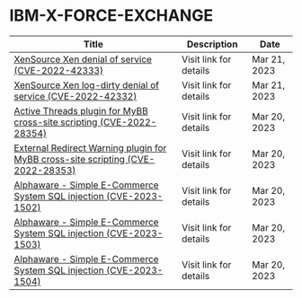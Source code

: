 

# IBM-X-FORCE-EXCHANGE

 |Title|Description|Date|
 |---|---|---|
 |[XenSource Xen denial of service (CVE-2022-42333)](https://exchange.xforce.ibmcloud.com/activity/list?filter=Vulnerabilities)|Visit link for details|Mar 21, 2023|
 |[XenSource Xen log-dirty denial of service (CVE-2022-42332)](https://exchange.xforce.ibmcloud.com/activity/list?filter=Vulnerabilities)|Visit link for details|Mar 21, 2023|
 |[Active Threads plugin for MyBB cross-site scripting (CVE-2022-28354)](https://exchange.xforce.ibmcloud.com/activity/list?filter=Vulnerabilities)|Visit link for details|Mar 20, 2023|
 |[External Redirect Warning plugin for MyBB cross-site scripting (CVE-2022-28353)](https://exchange.xforce.ibmcloud.com/activity/list?filter=Vulnerabilities)|Visit link for details|Mar 20, 2023|
 |[Alphaware - Simple E-Commerce System SQL injection (CVE-2023-1502)](https://exchange.xforce.ibmcloud.com/activity/list?filter=Vulnerabilities)|Visit link for details|Mar 20, 2023|
 |[Alphaware - Simple E-Commerce System SQL injection (CVE-2023-1503)](https://exchange.xforce.ibmcloud.com/activity/list?filter=Vulnerabilities)|Visit link for details|Mar 20, 2023|
 |[Alphaware - Simple E-Commerce System SQL injection (CVE-2023-1504)](https://exchange.xforce.ibmcloud.com/activity/list?filter=Vulnerabilities)|Visit link for details|Mar 20, 2023|
 